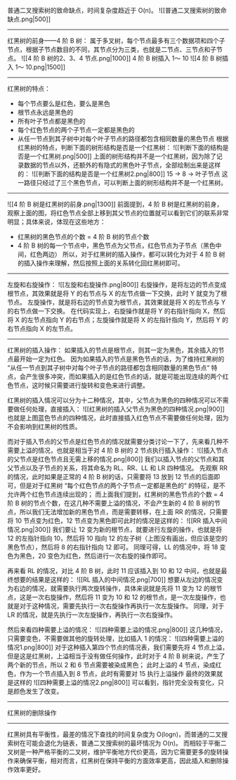 普通二叉搜索树的致命缺点，时间复杂度趋近于 O(n)。
![[普通二叉搜索树的致命缺点.png|500]]


---

红黑树的前身——4 阶 B 树：
属于多叉树，每个节点最多有三个数据项和四个子节点，根据子节点数目的不同，其节点分为三类，也就是二节点、三节点和子节点。
![[4 阶 B 树的2、3、4 节点.png|1000]]
4 阶 B 树插入 1～ 10
![[4 阶 B 树插入 1～ 10.png|1500]]

---

红黑树的特点：
- 每个节点要么是红色，要么是黑色
- 根节点永远是黑色的
- 所有叶子节点都是黑色的
- 每个红色节点的两个子节点一定都是黑色的
- 从任一节点到其子树中对每个叶子节点的路径都包含相同数量的黑色节点
根据红黑树的特点，判断下面的树形结构是否是一个红黑树：
![[判断下面的结构是否是一个红黑树.png|500]]
上面的树形结构并不是一个红黑树，因为除了记录数据的节点以外，还额外的有隐式的黑色叶子节点，全部绘制出来是这样的：
![[判断下面的结构是否是一个红黑树2.png|800]]
15 -> 8 -> 叶子节点 这一路径只经过了三个黑色节点，可以判断上面的树形结构并不是一个红黑树。

---

![[4 阶 B 树是红黑树的前身.png|1300]]
前面提到，4 阶 B 树是红黑树的前身，观察上面的图，将红色节点全部上移到其父节点的位置就可以看到它们的联系非常明显；具体来说，体现在这些地方：
- 红黑树的黑色节点的个数 = 4 阶 B 树的节点个数
- 4 阶 B 树的每一个节点中，黑色节点为父节点，红色节点为子节点（黑色中间，红色两边）
所以，对于红黑树的插入操作，都可以转化为对于 4 阶 B 树的插入操作来理解，然后按照上面的关系转化回红黑树即可。

---

左旋和右旋操作：
![[左旋和右旋操作.png|800]]
右旋操作，是将左边的节点变成根节点，其效果就是将 Y 的右节点与 X 的左节点做一下交换，此时 Y 就变为了根节点。
左旋操作，就是将右边的节点变为根节点，其效果就是将 X 的左节点与 Y 的右节点做一下交换。
在代码实现上，右旋操作就是将 Y 的右指针指向 X，然后将 X 的左节点指向 Y 的右节点；左旋操作就是将 X 的左指针指向 Y，然后将 Y 的右节点指向 X 的左节点。

---

红黑树的插入操作：
如果插入的节点是根节点，则其一定为黑色，其余插入的节点最开始一定为红色。
因为如果插入的节点是黑色节点的话，为了维持红黑树的 “从任一节点到其子树中对每个叶子节点的路径都包含相同数量的黑色节点“ 特点，会产生很多冲突，而如果插入的是红色节点的话，就是可能出现连续的两个红色节点，这时候只需要进行旋转和变色来进行调整。

红黑树的插入情况可以分为十二种情况，其中，父节点为黑色的四种情况可以不需要做任何处理，直接插入：
![[红黑树的插入父节点为黑色的四种情况.png|900]]
也就是上图蓝色节点的四种情况，此时直接插入红色节点不需要做任何处理，因为不会影响到红黑树的性质。

而对于插入节点的父节点是红色节点的情况就需要分类讨论一下了，先来看几种不需要上溢的情况，也就是相当于对 4 阶 B 树的 2 节点执行插入操作：
![[插入节点的父节点是红色节点且无需上移的情况.png|800]]
我们以插入节点的父节点和其父节点以及子节点的关系，将其命名为 RL、RR、LL 和 LR 四种情况。
先观察 RR 的情况，此时如果是正常的 4 阶 B 树的话，只需要将 13 放到 12 节点的后面即可，但是对于红黑树 “每个红色节点的两个子节点一定都是黑色的“ 的特征，是不允许两个红色节点连续出现的；
而上面我们提到，红黑树的黑色节点的个数 = 4 阶 B 树的节点个数，在这几种不需要上溢的情况，不会产生新的 4 阶 B 树的节点，所以我们无法增加新的黑色节点，而是需要转移，在上面 RR 的情况，只需要将 10 节点变为红色，12 节点变为黑色即可此时的情况是这样的：
![[RR 插入中间情况.png|300]]
我们要让 12 变为新的根节点，就要进行左旋的操作，也就是将 12 的左指针指向 10，然后将 10 指向 12 的左子树（上图没有画出，但应该是空的黑色节点），然后将 8 的右指针指向 12 即可。
同理可得，LL 的情况中，将 18 变色为黑色，20 变色为红色，然后进行一次右旋的操作即可。

再来看 RL 的情况，对比 4 阶 B 树，此时 11 应该插入到 10 和 12 中间，也就是最终想要的结果是这样的：
![[RL 插入的中间情况.png|700]]
想要从左边的情况变为右边的情况，就需要执行两次旋转操作，具体来说就是先将 11 变为 12 的根节点，这是一次右旋操作，然后将 11 变为 10 和 12 的根节点，是一次左旋操作，也就是对于这种情况，需要先执行一次右旋操作再执行一次左旋操作。
同理，对于 LR 的情况，就是先执行一次左旋操作，再执行一次右旋操作。

然后来看四种需要上溢的情况：
![[四种需要上溢的情况.png|800]]
这几种情况，只需要变色，不需要做其他的旋转处理，比如插入 1 的情况：
![[四种需要上溢的情况1.png|800]]
对于这种插入第四个节点的情况表，我们需要先将 4 节点上溢，但是这是红黑树，上溢相当于没有做任何操作，此时对于 4 阶 B 树来说，产生了两个新的节点，所以 2 和 6 节点需要被染成黑色；
此时上溢的 4 节点，染成红色，作为一个节点插入到 8 节点，此时有需要对 15 执行上溢操作
最终的效果就是这样的
![[四种需要上溢的情况2.png|800]]
可以看到，指针完全没有变化，只是颜色发生了改变。

---

红黑树的删除操作

---

红黑树具有平衡性，最差的情况下查找的时间复杂度为 O(logn)，而普通的二叉搜索树在可能会退化为链表，普通二叉搜索树的最坏情况为 O(n)。
而相较于平衡二叉树是一种严格平衡的二叉树，维护平衡地方代价更高，因为它需要更多的旋转操作来确保平衡，相对而言，红黑树在保持平衡的方面效率更高，因此插入和删除操作效率更好。
